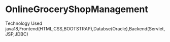 # OnlineGroceryShopManagement
Technology Used java18,Frontend(HTML,CSS,BOOTSTRAP),Databse(Oracle),Backend(Servlet,JSP,JDBC)
